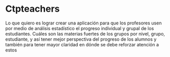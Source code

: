 # Ctpteachers
Lo que quiero es lograr crear una aplicación para que los profesores usen por medio de análisis estadístico el progreso individual y grupal de los estudiantes. Cuáles son las materias fuertes de los grupos por nivel, grupo, estudiante, y así tener mejor perspectiva del progreso de los alumnos y también para tener mayor claridad en dónde se debe reforzar atención a estos

